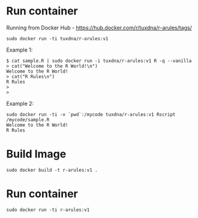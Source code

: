 # Run container

Running from Docker Hub -  https://hub.docker.com/r/tuxdna/r-arules/tags/

```
sudo docker run -ti tuxdna/r-arules:v1
```

Example 1:


```
$ cat sample.R | sudo docker run -i tuxdna/r-arules:v1 R -q --vanilla
> cat("Welcome to the R World!\n")
Welcome to the R World!
> cat("R Rules\n")
R Rules
> 
> 
```

Example 2:

```
sudo docker run -ti -v `pwd`:/mycode tuxdna/r-arules:v1 Rscript /mycode/sample.R
Welcome to the R World!
R Rules
```

# Build Image

```
sudo docker build -t r-arules:v1 .
```
# Run container

```
sudo docker run -ti r-arules:v1
```
